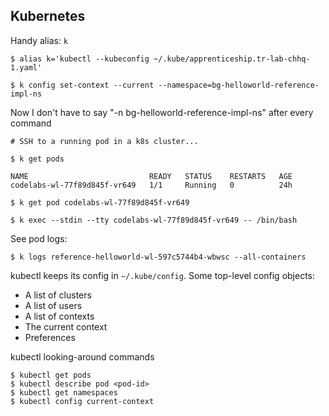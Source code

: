 ## Kubernetes

Handy alias: `k`
```
$ alias k='kubectl --kubeconfig ~/.kube/apprenticeship.tr-lab-chhq-1.yaml'

$ k config set-context --current --namespace=bg-helloworld-reference-impl-ns
```
Now I don't have to say "-n bg-helloworld-reference-impl-ns" after every command

```
# SSH to a running pod in a k8s cluster...

$ k get pods

NAME                           READY   STATUS    RESTARTS   AGE
codelabs-wl-77f89d845f-vr649   1/1     Running   0          24h

$ k get pod codelabs-wl-77f89d845f-vr649

$ k exec --stdin --tty codelabs-wl-77f89d845f-vr649 -- /bin/bash
```

See pod logs:
```
$ k logs reference-helloworld-wl-597c5744b4-wbwsc --all-containers
```

kubectl keeps its config in `~/.kube/config`.  Some top-level config objects:
- A list of clusters
- A list of users
- A list of contexts
- The current context
- Preferences

kubectl looking-around commands
```
$ kubectl get pods
$ kubectl describe pod <pod-id>
$ kubectl get namespaces
$ kubectl config current-context
```
